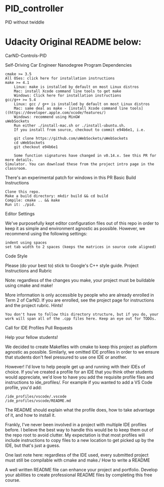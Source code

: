 # PID_controller
PID without twiddle 


# Udacity Original README below:
CarND-Controls-PID

Self-Driving Car Engineer Nanodegree Program
Dependencies

    cmake >= 3.5
    All OSes: click here for installation instructions
    make >= 4.1
        Linux: make is installed by default on most Linux distros
        Mac: install Xcode command line tools to get make
        Windows: Click here for installation instructions
    gcc/g++ >= 5.4
        Linux: gcc / g++ is installed by default on most Linux distros
        Mac: same deal as make - [install Xcode command line tools]((https://developer.apple.com/xcode/features/)
        Windows: recommend using MinGW
    uWebSockets
        Run either ./install-mac.sh or ./install-ubuntu.sh.
        If you install from source, checkout to commit e94b6e1, i.e.

        git clone https://github.com/uWebSockets/uWebSockets 
        cd uWebSockets
        git checkout e94b6e1

        Some function signatures have changed in v0.14.x. See this PR for more details.
    Simulator. You can download these from the project intro page in the classroom.

There's an experimental patch for windows in this PR
Basic Build Instructions

    Clone this repo.
    Make a build directory: mkdir build && cd build
    Compile: cmake .. && make
    Run it: ./pid.

Editor Settings

We've purposefully kept editor configuration files out of this repo in order to keep it as simple and environment agnostic as possible. However, we recommend using the following settings:

    indent using spaces
    set tab width to 2 spaces (keeps the matrices in source code aligned)

Code Style

Please (do your best to) stick to Google's C++ style guide.
Project Instructions and Rubric

Note: regardless of the changes you make, your project must be buildable using cmake and make!

More information is only accessible by people who are already enrolled in Term 2 of CarND. If you are enrolled, see the project page for instructions and the project rubric.
Hints!

    You don't have to follow this directory structure, but if you do, your work will span all of the .cpp files here. Keep an eye out for TODOs.

Call for IDE Profiles Pull Requests

Help your fellow students!

We decided to create Makefiles with cmake to keep this project as platform agnostic as possible. Similarly, we omitted IDE profiles in order to we ensure that students don't feel pressured to use one IDE or another.

However! I'd love to help people get up and running with their IDEs of choice. If you've created a profile for an IDE that you think other students would appreciate, we'd love to have you add the requisite profile files and instructions to ide_profiles/. For example if you wanted to add a VS Code profile, you'd add:

    /ide_profiles/vscode/.vscode
    /ide_profiles/vscode/README.md

The README should explain what the profile does, how to take advantage of it, and how to install it.

Frankly, I've never been involved in a project with multiple IDE profiles before. I believe the best way to handle this would be to keep them out of the repo root to avoid clutter. My expectation is that most profiles will include instructions to copy files to a new location to get picked up by the IDE, but that's just a guess.

One last note here: regardless of the IDE used, every submitted project must still be compilable with cmake and make./
How to write a README

A well written README file can enhance your project and portfolio. Develop your abilities to create professional README files by completing this free course.
